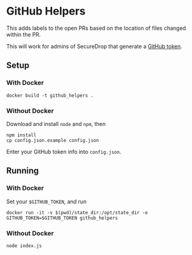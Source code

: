 # GitHub Helpers

This adds labels to the open PRs based on the location of files changed within the PR.

This will work for admins of SecureDrop that generate a [GitHub token](https://github.com/settings/tokens).

## Setup

### With Docker

    docker build -t github_helpers .

### Without Docker

Download and install `node` and `npm`, then

    npm install
    cp config.json.example config.json

Enter your GitHub token info into `config.json`.

## Running

### With Docker

Set your `$GITHUB_TOKEN`, and run

    docker run -it -v $(pwd)/state_dir:/opt/state_dir -e GITHUB_TOKEN=$GITHUB_TOKEN github_helpers

### Without Docker

    node index.js

